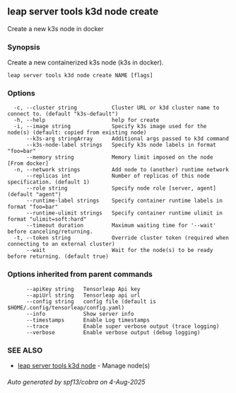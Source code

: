 ## leap server tools k3d node create

Create a new k3s node in docker

### Synopsis

Create a new containerized k3s node (k3s in docker).

```
leap server tools k3d node create NAME [flags]
```

### Options

```
  -c, --cluster string           Cluster URL or k3d cluster name to connect to. (default "k3s-default")
  -h, --help                     help for create
  -i, --image string             Specify k3s image used for the node(s) (default: copied from existing node)
      --k3s-arg stringArray      Additional args passed to k3d command
      --k3s-node-label strings   Specify k3s node labels in format "foo=bar"
      --memory string            Memory limit imposed on the node [From docker]
  -n, --network strings          Add node to (another) runtime network
      --replicas int             Number of replicas of this node specification. (default 1)
      --role string              Specify node role [server, agent] (default "agent")
      --runtime-label strings    Specify container runtime labels in format "foo=bar"
      --runtime-ulimit strings   Specify container runtime ulimit in format "ulimit=soft:hard"
      --timeout duration         Maximum waiting time for '--wait' before canceling/returning.
  -t, --token string             Override cluster token (required when connecting to an external cluster)
      --wait                     Wait for the node(s) to be ready before returning. (default true)
```

### Options inherited from parent commands

```
      --apiKey string   Tensorleap Api key
      --apiUrl string   Tensorleap api url
      --config string   config file (default is $HOME/.config/tensorleap/config.yaml)
      --info            Show server info
      --timestamps      Enable Log timestamps
      --trace           Enable super verbose output (trace logging)
      --verbose         Enable verbose output (debug logging)
```

### SEE ALSO

* [leap server tools k3d node](leap_server_tools_k3d_node.md)	 - Manage node(s)

###### Auto generated by spf13/cobra on 4-Aug-2025
